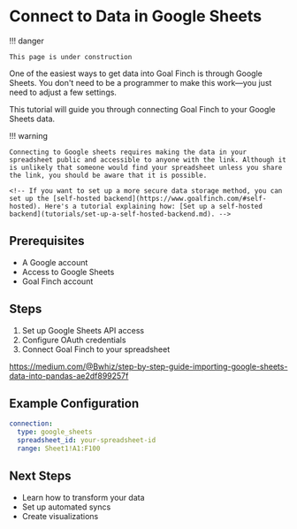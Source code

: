 # Connect to Data in Google Sheets

!!! danger

    This page is under construction

One of the easiest ways to get data into Goal Finch is through Google Sheets. You don't need to be a programmer to make this work&mdash;you just need to adjust a few settings.

This tutorial will guide you through connecting Goal Finch to your Google Sheets data.

!!! warning

    Connecting to Google sheets requires making the data in your spreadsheet public and accessible to anyone with the link. Although it is unlikely that someone would find your spreadsheet unless you share the link, you should be aware that it is possible.

    <!-- If you want to set up a more secure data storage method, you can set up the [self-hosted backend](https://www.goalfinch.com/#self-hosted). Here's a tutorial explaining how: [Set up a self-hosted backend](tutorials/set-up-a-self-hosted-backend.md). -->

## Prerequisites

- A Google account
- Access to Google Sheets
- Goal Finch account

## Steps

1. Set up Google Sheets API access
2. Configure OAuth credentials
3. Connect Goal Finch to your spreadsheet

https://medium.com/@Bwhiz/step-by-step-guide-importing-google-sheets-data-into-pandas-ae2df899257f

## Example Configuration

```yaml
connection:
  type: google_sheets
  spreadsheet_id: your-spreadsheet-id
  range: Sheet1!A1:F100
```

## Next Steps

- Learn how to transform your data
- Set up automated syncs
- Create visualizations
